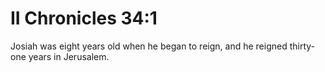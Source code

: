 # II Chronicles 34:1

Josiah was eight years old when he began to reign, and he reigned thirty-one years in Jerusalem.
